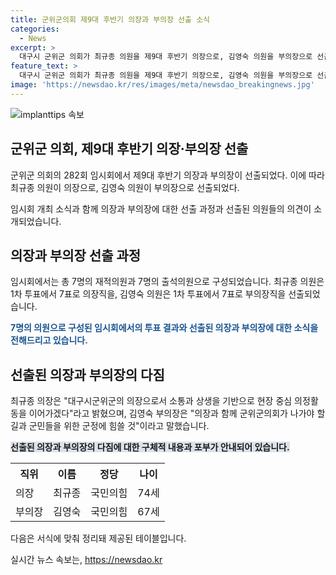 ```yaml
---
title: 군위군의회 제9대 후반기 의장과 부의장 선출 소식
categories:
  - News
excerpt: >
  대구시 군위군 의회가 최규종 의원을 제9대 후반기 의장으로, 김영숙 의원을 부의장으로 선출했다. 재적의원 7명과 출석의원 7명으로 구성된 임시회에서 1차 투표 결과로 선출되었으며, 최규종 의장은 소통과 상생을 강조하고, 김영숙 부의장은 군민을 위한 군정에 힘쓸 것이라 밝혔다.
feature_text: >
  대구시 군위군 의회가 최규종 의원을 제9대 후반기 의장으로, 김영숙 의원을 부의장으로 선출했다. 재적의원 7명과 출석의원 7명으로 구성된 임시회에서 1차 투표 결과로 선출되었으며, 최규종 의장은 소통과 상생을 강조하고, 김영숙 부의장은 군민을 위한 군정에 힘쓸 것이라 밝혔다.
image: 'https://newsdao.kr/res/images/meta/newsdao_breakingnews.jpg'
---
```


<p><img src="https://newsdao.kr/res/images/meta/newsdao_breakingnews.jpg" alt="implanttips 속보" /></p>

<h2 data-ke-size="size26">군위군 의회, 제9대 후반기 의장·부의장 선출</h2>

<p>군위군 의회의 282회 임시회에서 제9대 후반기 의장과 부의장이 선출되었다. 이에 따라 최규종 의원이 의장으로, 김영숙 의원이 부의장으로 선출되었다.</p>

<p data-ke-size="size16">임시회 개최 소식과 함께 의장과 부의장에 대한 선출 과정과 선출된 의원들의 의견이 소개되었습니다.</p>

<h2 data-ke-size="size26">의장과 부의장 선출 과정</h2>

<p>임시회에서는 총 7명의 재적의원과 7명의 출석의원으로 구성되었습니다. 최규종 의원은 1차 투표에서 7표로 의장직을, 김영숙 의원은 1차 투표에서 7표로 부의장직을 선출되었습니다.</p>

<p data-ke-size="size16"><b><span style="color: #1a5490;">7명의 의원으로 구성된 임시회에서의 투표 결과와 선출된 의장과 부의장에 대한 소식을 전해드리고 있습니다.</span></b></p>

<h2 data-ke-size="size26">선출된 의장과 부의장의 다짐</h2>

<p>최규종 의장은 "대구시군위군의 의장으로서 소통과 상생을 기반으로 현장 중심 의정활동을 이어가겠다"라고 밝혔으며, 김영숙 부의장은 "의장과 함께 군위군의회가 나가야 할 길과 군민들을 위한 군정에 힘쓸 것"이라고 말했습니다.</p>

<p data-ke-size="size16;"><b><span style="background-color: #21538527;">선출된 의장과 부의장의 다짐에 대한 구체적 내용과 포부가 안내되어 있습니다.</span></b></p>

<table>
  <tr>
    <th>직위</th>
    <th>이름</th>
    <th>정당</th>
    <th>나이</th>
  </tr>
  <tr>
    <td>의장</td>
    <td>최규종</td>
    <td>국민의힘</td>
    <td>74세</td>
  </tr>
  <tr>
    <td>부의장</td>
    <td>김영숙</td>
    <td>국민의힘</td>
    <td>67세</td>
  </tr>
</table>

<p data-ke-size="size16;">다음은 서식에 맞춰 정리돼 제공된 테이블입니다.</p>
실시간 뉴스 속보는, <a href="https://newsdao.kr" rel="dofollow">https://newsdao.kr</a>


